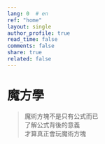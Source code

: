 ```yaml
---
lang: 0  # en
ref: "home"
layout: single
author_profile: true
read_time: false
comments: false
share: true
related: false
---
```


# 魔方學
> 魔術方塊不是只有公式而已  
> 了解公式背後的意義  
> 才算真正會玩魔術方塊
